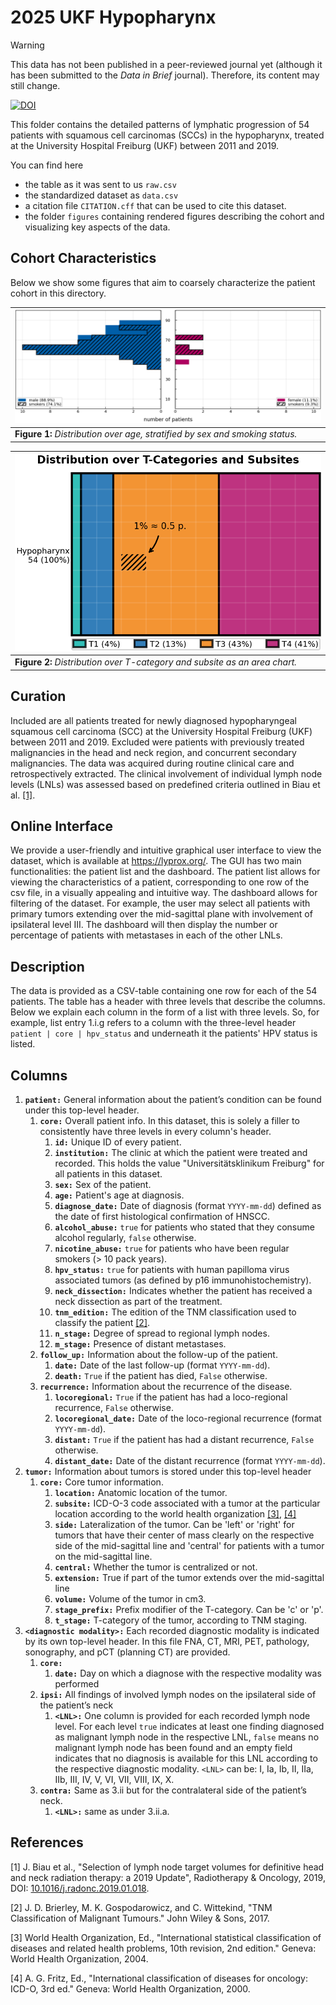 # 2025 UKF Hypopharynx

> [!WARNING]
> This data has not been published in a peer-reviewed journal yet (although it has been submitted to the *Data in Brief* journal). Therefore, its content may still change.

[![DOI](https://zenodo.org/badge/DOI/10.5281/zenodo.16963000.svg)](https://doi.org/10.5281/zenodo.16963000)

This folder contains the detailed patterns of lymphatic progression of 54 patients with squamous cell carcinomas (SCCs) in the hypopharynx, treated at the University Hospital Freiburg (UKF) between 2011 and 2019.

You can find here

* the table as it was sent to us `raw.csv`
* the standardized dataset as `data.csv`
* a citation file `CITATION.cff` that can be used to cite this dataset.
* the folder `figures` containing rendered figures describing the cohort and visualizing key aspects of the data.

## Cohort Characteristics

Below we show some figures that aim to coarsely characterize the patient cohort in this directory.

| ![age distribution](figures/age_and_sex.png)                                 |
| ---------------------------------------------------------------------------- |
| **Figure 1:** *Distribution over age, stratified by sex and smoking status.* |

| ![T-category and subsite distribution](figures/subsite_and_t.png)          |
| -------------------------------------------------------------------------- |
| **Figure 2:** *Distribution over T-category and subsite as an area chart.* |

## Curation

Included are all patients treated for newly diagnosed hypopharyngeal squamous cell carcinoma (SCC) at the University Hospital Freiburg (UKF) between 2011 and 2019. Excluded were patients with previously treated malignancies in the head and neck region, and concurrent secondary malignancies. The data was acquired during routine clinical care and retrospectively extracted. The clinical involvement of individual lymph node levels (LNLs) was assessed based on predefined criteria outlined in Biau et al. [[1]](#1).

## Online Interface

We provide a user-friendly and intuitive graphical user interface to view the dataset, which is available at <https://lyprox.org/>. The GUI has two main functionalities: the patient list and the dashboard. The patient list allows for viewing the characteristics of a patient, corresponding to one row of the csv file, in a visually appealing and intuitive way. The dashboard allows for filtering of the dataset. For example, the user may select all patients with primary tumors extending over the mid-sagittal plane with involvement of ipsilateral level III. The dashboard will then display the number or percentage of patients with metastases in each of the other LNLs.

## Description

The data is provided as a CSV-table containing one row for each of the 54 patients. The table has a header with three levels that describe the columns. Below we explain each column in the form of a list with three levels. So, for example, list entry 1.i.g refers to a column with the three-level header `patient | core | hpv_status` and underneath it the patients' HPV status is listed.

## Columns

1. **`patient:`** General information about the patient’s condition can be found under this top-level header.
    1. **`core:`** Overall patient info. In this dataset, this is solely a filler to consistently have three levels in every column's header.
        1. **`id:`** Unique ID of every patient.
        2. **`institution:`** The clinic at which the patient were treated and recorded. This holds the value "Universitätsklinikum Freiburg" for all patients in this dataset.
        3. **`sex:`** Sex of the patient.
        4. **`age:`** Patient's age at diagnosis.
        5. **`diagnose_date:`** Date of diagnosis (format `YYYY-mm-dd`) defined as the date of first histological confirmation of HNSCC.
        6. **`alcohol_abuse:`** `true` for patients who stated that they consume alcohol regularly, `false` otherwise.
        7. **`nicotine_abuse:`** `true` for patients who have been regular smokers (> 10 pack years).
        8. **`hpv_status:`** `true` for patients with human papilloma virus associated tumors (as defined by p16 immunohistochemistry).
        9. **`neck_dissection:`** Indicates whether the patient has received a neck dissection as part of the treatment.
        10. **`tnm_edition:`** The edition of the TNM classification used to classify the patient [[2]](#2).
        11. **`n_stage:`** Degree of spread to regional lymph nodes.
        12. **`m_stage:`** Presence of distant metastases.
    2. **`follow_up:`** Information about the follow-up of the patient.
        1. **`date:`** Date of the last follow-up (format `YYYY-mm-dd`).
        2. **`death:`** `True` if the patient has died, `False` otherwise.
    3. **`recurrence:`** Information about the recurrence of the disease.
        1. **`locoregional:`** `True` if the patient has had a loco-regional recurrence, `False` otherwise.
        2. **`locoregional_date:`** Date of the loco-regional recurrence (format `YYYY-mm-dd`).
        3. **`distant:`** `True` if the patient has had a distant recurrence, `False` otherwise.
        4. **`distant_date:`** Date of the distant recurrence (format `YYYY-mm-dd`).
2. **`tumor:`** Information about tumors is stored under this top-level header
    1. **`core:`** Core tumor information.
        1. **`location:`** Anatomic location of the tumor.
        2. **`subsite:`** ICD-O-3 code associated with a tumor at the particular location according to the world health organization [[3]](#3), [[4]](#4)
        3. **`side:`** Lateralization of the tumor. Can be 'left' or 'right' for tumors that have their center of mass clearly on the respective side of the mid-sagittal line and 'central' for patients with a tumor on the mid-sagittal line.
        4. **`central:`** Whether the tumor is centralized or not.
        5. **`extension:`** True if part of the tumor extends over the mid-sagittal line
        6. **`volume:`** Volume of the tumor in cm3.
        7. **`stage_prefix:`** Prefix modifier of the T-category. Can be 'c' or 'p'.
        8. **`t_stage:`** T-category of the tumor, according to TNM staging.
3. **`<diagnostic modality>:`** Each recorded diagnostic modality is indicated by its own top-level header. In this file FNA, CT, MRI, PET, pathology, sonography, and pCT (planning CT) are provided.
    1. **`core:`**
        1. **`date:`** Day on which a diagnose with the respective modality was performed
    2. **`ipsi:`** All findings of involved lymph nodes on the ipsilateral side of the patient’s neck
        1. **`<LNL>:`** One column is provided for each recorded lymph node level. For each level `true` indicates at least one finding diagnosed as malignant lymph node in the respective LNL, `false` means no malignant lymph node has been found and an empty field indicates that no diagnosis is available for this LNL according to the respective diagnostic modality. `<LNL>` can be: I, Ia, Ib, II, IIa, IIb, III, IV, V, VI, VII, VIII, IX, X.
    3. **`contra:`** Same as 3.ii but for the contralateral side of the patient’s neck.
        1. **`<LNL>:`** same as under 3.ii.a.

## References

<a id="1">[1]</a>
J. Biau et al.,
"Selection of lymph node target volumes for definitive head and neck radiation therapy: a 2019 Update",
Radiotherapy & Oncology, 2019, DOI: [10.1016/j.radonc.2019.01.018](https://doi.org/10.1016/j.radonc.2019.01.018).

<a id="2">[2]</a>
J. D. Brierley, M. K. Gospodarowicz, and C. Wittekind,
"TNM Classification of Malignant Tumours."
John Wiley & Sons, 2017.

<a id="3">[3]</a>
World Health Organization, Ed.,
"International statistical classification of diseases and related health problems, 10th revision, 2nd edition."
Geneva: World Health Organization, 2004.

<a id="4">[4]</a>
A. G. Fritz, Ed.,
"International classification of diseases for oncology: ICD-O, 3rd ed."
Geneva: World Health Organization, 2000.
